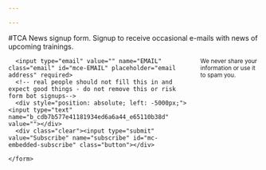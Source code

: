 ```yaml
---

---
```

<div class="row section-head">
<div class="twelve columns" markdown="1">
  #TCA News signup form.
  Signup to receive occasional e-mails with news of upcoming trainings.
</div>
</div>

<div class="row">

 <div class="twelve columns">

   <!-- Begin MailChimp Signup Form -->

   <div id="mc_embed_signup">
     <form action="http://facebook.us8.list-manage.com/subscribe/post?u=cdb7b577e41181934ed6a6a44&amp;id=e65110b38d" method="post" id="mc-embedded-subscribe-form" name="mc-embedded-subscribe-form" class="validate" target="_blank" novalidate>
      
      <input type="email" value="" name="EMAIL" class="email" id="mce-EMAIL" placeholder="email address" required>
      <!-- real people should not fill this in and expect good things - do not remove this or risk form bot signups-->
      <div style="position: absolute; left: -5000px;"><input type="text" name="b_cdb7b577e41181934ed6a6a44_e65110b38d" value=""></div>
      <div class="clear"><input type="submit" value="Subscribe" name="subscribe" id="mc-embedded-subscribe" class="button"></div>
      
    </form>
  </div>

  <p><small>We never share your information or use it to spam you.</small></p>

</div>

</div>